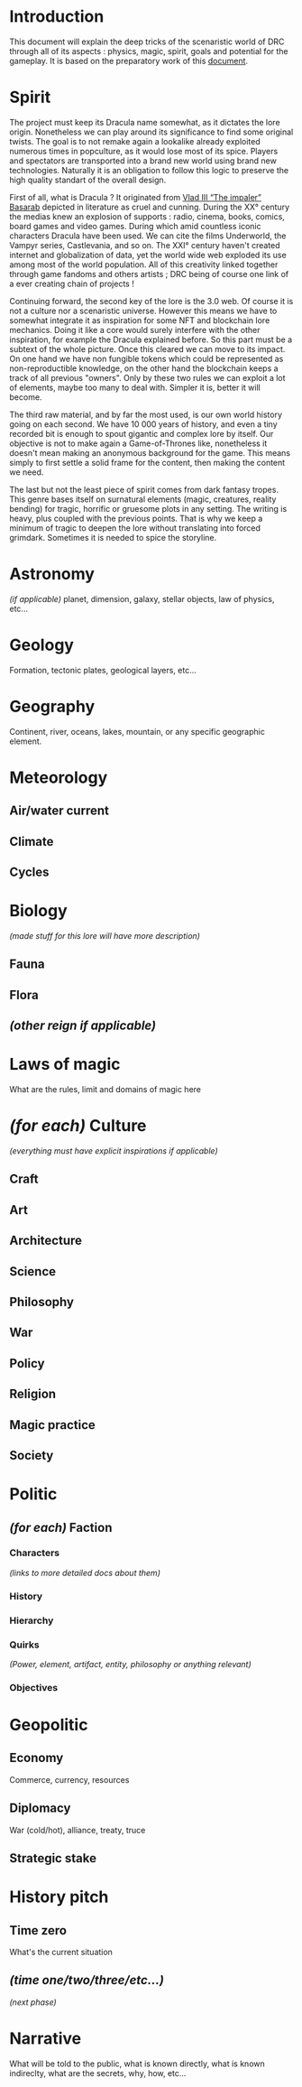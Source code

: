 # Introduction
This document will explain the deep tricks of the scenaristic world of DRC through all of its aspects : physics, magic, spirit, goals and potential for the gameplay. It is based on the preparatory work of this [document](https://docs.google.com/document/d/1QEGlU_vXSdl3czVx_2TrIHn0_z0Rg4zaEb4Sx6x7YVU/edit?usp=sharing).
# Spirit
The project must keep its Dracula name somewhat, as it dictates the lore origin. Nonetheless we can play around its significance to find some original twists. The goal is to not remake again a lookalike already exploited numerous times in popculture, as it would lose most of its spice. Players and spectators are transported into a brand new world using brand new technologies. Naturally it is an obligation to follow this logic to preserve the high quality standart of the overall design.

First of all, what is Dracula ?  It originated from [Vlad III “The impaler” Basarab](https://en.wikipedia.org/wiki/Vlad_the_Impaler) depicted in literature as cruel and cunning. During the XX° century the medias knew an explosion of supports : radio, cinema, books, comics, board games and video games. During which amid countless iconic characters Dracula have been used. We can cite the films Underworld, the Vampyr series, Castlevania, and so on. The XXI° century haven't created internet and globalization of data, yet the world wide web exploded its use among most of the world population. All of this creativity linked together through game fandoms and others artists ; DRC being of course one link of a ever creating chain of projects !
   
Continuing forward, the second key of the lore is the 3.0 web. Of course it is not a culture nor a scenaristic universe. However this means we have to somewhat integrate it as inspiration for some NFT and blockchain lore mechanics. Doing it like a core would surely interfere with the other inspiration, for example the Dracula explained before. So this part must be a subtext of the whole picture. Once this cleared we can move to its impact. On one hand we have non fungible tokens which could be represented as non-reproductible knowledge, on the other hand the blockchain keeps a track of all previous "owners". Only by these two rules we can exploit a lot of elements, maybe too many to deal with. Simpler it is, better it will become.

The third raw material, and by far the most used, is our own world history going on each second. We have 10 000 years of history, and even a tiny recorded bit is enough to spout gigantic and complex lore by itself. Our objective is not to make again a Game-of-Thrones like, nonetheless it doesn't mean making an anonymous background for the game. This means simply to first settle a solid frame for the content, then making the content we need.

The last but not the least piece of spirit comes from dark fantasy tropes. This genre bases itself on surnatural elements (magic, creatures, reality bending) for tragic, horrific or gruesome plots in any setting. The writing is heavy, plus coupled with the previous points. That is why we keep a minimum of tragic to deepen the lore without translating into forced grimdark. Sometimes it is needed to spice the storyline.
# Astronomy
*(if applicable)* planet, dimension, galaxy, stellar objects, law of physics, etc...
# Geology
Formation, tectonic plates, geological layers, etc...
# Geography
Continent, river, oceans, lakes, mountain, or any specific geographic element.
# Meteorology
## Air/water current
## Climate
## Cycles
# Biology
*(made stuff for this lore will have more description)*
## Fauna
## Flora
## *(other reign if applicable)*
# Laws of magic
What are the rules, limit and domains of magic here
# *(for each)* Culture
*(everything must have explicit inspirations if applicable)*
## Craft
## Art
## Architecture
## Science
## Philosophy
## War
## Policy
## Religion
## Magic practice
## Society
# Politic
## *(for each)* Faction
### Characters
*(links to more detailed docs about them)*
### History
### Hierarchy
### Quirks
*(Power, element, artifact, entity, philosophy or anything relevant)* 
### Objectives
# Geopolitic
## Economy
Commerce, currency, resources
## Diplomacy
War (cold/hot), alliance, treaty, truce
## Strategic stake
# History pitch
## Time zero
What's the current situation
## *(time one/two/three/etc...)*
*(next phase)*
# Narrative
What will be told to the public, what is known directly, what is known indireclty, what are the secrets, why, how, etc...

